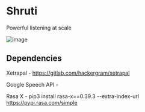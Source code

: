 # Shruti
Powerful listening at scale 

![image](https://user-images.githubusercontent.com/743783/147661243-e6a58536-d5e7-4036-9498-86b126cc1312.png)

## Dependencies

Xetrapal - https://gitlab.com/hackergram/xetrapal

Google Speech API - 


Rasa X - pip3 install rasa-x==0.39.3 --extra-index-url https://pypi.rasa.com/simple
